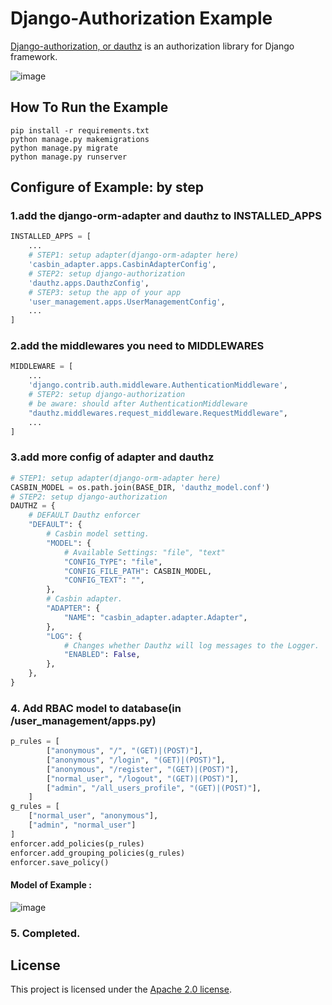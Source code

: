 # Django-Authorization Example

[Django-authorization, or dauthz](https://github.com/pycasbin/django-authorization) is an authorization library for Django framework.

![image](https://user-images.githubusercontent.com/75596353/188881538-a6a99cb1-c88b-4738-bf4f-452be4fb7c2d.png)



## How To Run the Example

```
pip install -r requirements.txt
python manage.py makemigrations
python manage.py migrate
python manage.py runserver
```

## Configure of Example: by step

### 1.add the django-orm-adapter and dauthz to INSTALLED_APPS

```python
INSTALLED_APPS = [
    ...
    # STEP1: setup adapter(django-orm-adapter here)
    'casbin_adapter.apps.CasbinAdapterConfig',
    # STEP2: setup django-authorization
    'dauthz.apps.DauthzConfig',
    # STEP3: setup the app of your app
    'user_management.apps.UserManagementConfig',
    ...
]
```

### 2.add the middlewares you need to MIDDLEWARES

```python
MIDDLEWARE = [
    ...
    'django.contrib.auth.middleware.AuthenticationMiddleware',
    # STEP2: setup django-authorization
    # be aware: should after AuthenticationMiddleware
    "dauthz.middlewares.request_middleware.RequestMiddleware",
    ...
]
```

### 3.add more config of adapter and dauthz

```python
# STEP1: setup adapter(django-orm-adapter here)
CASBIN_MODEL = os.path.join(BASE_DIR, 'dauthz_model.conf')
# STEP2: setup django-authorization
DAUTHZ = {
    # DEFAULT Dauthz enforcer
    "DEFAULT": {
        # Casbin model setting.
        "MODEL": {
            # Available Settings: "file", "text"
            "CONFIG_TYPE": "file",
            "CONFIG_FILE_PATH": CASBIN_MODEL,
            "CONFIG_TEXT": "",
        },
        # Casbin adapter.
        "ADAPTER": {
            "NAME": "casbin_adapter.adapter.Adapter",
        },
        "LOG": {
            # Changes whether Dauthz will log messages to the Logger.
            "ENABLED": False,
        },
    },
}
```

### 4. Add RBAC model to database(in /user_management/apps.py)

```python
p_rules = [
        ["anonymous", "/", "(GET)|(POST)"],
        ["anonymous", "/login", "(GET)|(POST)"],
        ["anonymous", "/register", "(GET)|(POST)"],
        ["normal_user", "/logout", "(GET)|(POST)"],
        ["admin", "/all_users_profile", "(GET)|(POST)"],
    ]
g_rules = [
    ["normal_user", "anonymous"],
    ["admin", "normal_user"]
]
enforcer.add_policies(p_rules)
enforcer.add_grouping_policies(g_rules)
enforcer.save_policy()
```

#### Model of Example : 

![image](https://user-images.githubusercontent.com/75596353/189869400-d7372ed9-99d1-4302-937a-dbc07e0d6fb4.png)

### 5. Completed.

## License

This project is licensed under the [Apache 2.0 license](https://github.com/php-casbin/laravel-authz/blob/master/LICENSE).